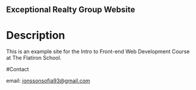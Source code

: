 Exceptional Realty Group Website
---

# Description

This is an example site for the Intro to Front-end Web Development Course at The Flatiron School.

#Contact

email: jonssonsofia93@gmail.com

